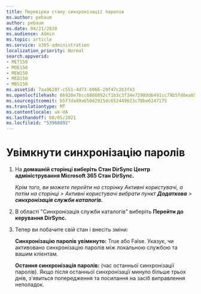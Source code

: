 ```yaml
---
title: Перевірка стану синхронізації паролів
ms.author: pebaum
author: pebaum
ms.date: 04/21/2020
ms.audience: Admin
ms.topic: article
ms.service: o365-administration
localization_priority: Normal
search.appverid:
- MET150
- MOE150
- MEW150
- MED150
- MBS150
ms.assetid: 7aa9628f-c551-4d73-b966-29f47c2b3f43
ms.openlocfilehash: 66920e7bcc6880892cf1b3c3f34e7298dd6491cc79b5fd8ea6540ee10339f33e
ms.sourcegitcommit: b5f7da89a650d2915dc652449623c78be6247175
ms.translationtype: MT
ms.contentlocale: uk-UA
ms.lasthandoff: 08/05/2021
ms.locfileid: "53960892"
---
```

# <a name="enable-password-sync"></a>Увімкнути синхронізацію паролів

1.  На **домашній сторінці виберіть Стан DirSync Центр адміністрування Microsoft 365 Стан DirSync.** 
    
     *Крім того, ви можете перейти  на сторінку Активні користувачі, а потім на сторінці \> Активні користувачі вибрати пункт **Додаткова** \> **синхронізація служби каталогів.*** 
    
2. В області "Синхронізація служби каталогів" виберіть **Перейти до керування DirSync.** 
    
3. Тепер ви побачите свій стан і внесіть зміни:
    
    **Синхронізацію паролів увімкнуто:** True або False. Указує, чи активовано синхронізацію паролів між локальною службою та вашим клієнтам. 
    
    **Остання синхронізація паролів:** (час останньої синхронізації паролів). Якщо після останньої синхронізації минуло більше трьох днів, з'явиться попередження та посилання на засіб виправлення неполадок. 
    


